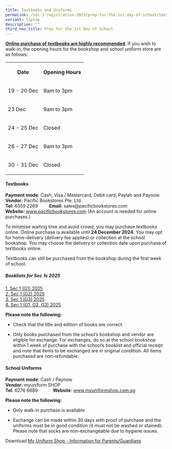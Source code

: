 ```yaml
---
title: Textbooks and Uniforms
permalink: /sec-1-registration-2023/prep-for-the-1st-day-of-school/textbooks-and-uniform/
variant: tiptap
description: ""
third_nav_title: Prep for the 1st Day of School
---
```

<p><strong><u>Online purchase of textbooks are highly recommended</u></strong>.
If you wish to walk-in, the opening hours for the bookshop and school uniform
store are as follows:</p>
<table style="minWidth: 50px">
<colgroup>
<col>
<col>
</colgroup>
<tbody>
<tr>
<th rowspan="1" colspan="1">
<p>Date</p>
</th>
<th rowspan="1" colspan="1">
<p>Opening Hours</p>
</th>
</tr>
<tr>
<td rowspan="1" colspan="1">
<p>19 - 20 Dec</p>
</td>
<td rowspan="1" colspan="1">
<p>9am to 3pm</p>
</td>
</tr>
<tr>
<td rowspan="1" colspan="1">
<p>23 Dec</p>
</td>
<td rowspan="1" colspan="1">
<p>9am to 3pm</p>
</td>
</tr>
<tr>
<td rowspan="1" colspan="1">
<p>24 - 25 Dec</p>
</td>
<td rowspan="1" colspan="1">
<p>Closed</p>
</td>
</tr>
<tr>
<td rowspan="1" colspan="1">
<p>26 - 27 Dec</p>
</td>
<td rowspan="1" colspan="1">
<p>9am to 3pm</p>
</td>
</tr>
<tr>
<td rowspan="1" colspan="1">
<p>30 - 31 Dec</p>
</td>
<td rowspan="1" colspan="1">
<p>Closed</p>
</td>
</tr>
</tbody>
</table>
<h4><strong>Textbooks</strong></h4>
<p><strong>Payment mode</strong>: Cash, Visa / Mastercard, Debit card, Paylah
and Paynow
<br><strong>Vendor:</strong> Pacific Bookstores Pte. Ltd.
<br><strong>Tel:</strong> 6559 2269 &nbsp;&nbsp;&nbsp;&nbsp;&nbsp;&nbsp;&nbsp; <strong>Email:</strong> sales@pacificbookstores.com
<br><strong>Website:</strong>  <a href="http://www.pacificbookstores.com" rel="noopener noreferrer nofollow" target="_blank">www.pacificbookstores.com</a> (An
account is needed for online purchases.)</p>
<p>To minimise waiting time and avoid crowd, you may purchase textbooks online.
Online purchase is available until <strong>24 December 2024</strong>. You
may opt for home-delivery (delivery fee applies) or collection at the school
bookshop. You may choose the delivery or collection date upon purchase
of textbooks online.</p>
<p>Textbooks can still be purchased from the bookshop during the first week
of school.</p>
<h5><strong>Booklists for Sec 1s 2025</strong></h5>
<p><a href="/files/2023/AMSS_2024_Sec_1__G1__PINK.pdf" rel="noopener noreferrer nofollow" target="_blank">1. </a>
<a href="/files/S1__G1_.pdf" rel="noopener noreferrer nofollow" target="_blank">Sec 1 (G1) 2025</a>
<br><a href="/files/S1__G2_.pdf" rel="noopener noreferrer nofollow" target="_blank">2. Sec 1 (G2) 2025</a>
<br><a href="/files/S1__G3_.pdf" rel="noopener noreferrer nofollow" target="_blank">3. Sec 1 (G3) 2025</a>
<br><a href="/files/S1__G1_.pdf" rel="noopener noreferrer nofollow" target="_blank">4. Sec 1 (G1, G2, G3) 2025</a>
</p>
<p><strong>Please note the following:</strong>
</p>
<ul data-tight="true" class="tight">
<li>
<p>Check that the title and edition of books are correct.</p>
</li>
<li>
<p>Only books purchased from the school’s bookshop and vendor are eligible
for exchange. For exchanges, do so at the school bookshop within 1 week
of purchase with the school’s booklist and official receipt and note that
items to be exchanged are in original condition. All items purchased are
non-refundable.</p>
</li>
</ul>
<h4><strong>School Uniforms</strong></h4>
<p><strong>Payment mode</strong>: Cash / Paynow
<br><strong>Vendor:</strong> myuniform SHOP
<br><strong>Tel:</strong> 6276 6689 &nbsp;&nbsp;&nbsp;&nbsp;&nbsp;&nbsp;&nbsp;&nbsp;&nbsp;&nbsp; <strong>Website</strong>:
<a href="http://www.myuniformshop.com.sg" rel="noopener noreferrer nofollow" target="_blank">www.myuniformshop.com.sg</a>
</p>
<p><strong>Please note the following:</strong> 
<br>
</p>
<ul data-tight="true" class="tight">
<li>
<p>Only walk-in purchase is available
<br>
</p>
</li>
<li>
<p>Exchange can be made within 30 days with proof of purchase and the uniforms
must be in good condition (it must not be washed or stained). Please note
that socks are non-exchangeable due to hygiene issues.</p>
</li>
</ul>
<p>Download <a href="/files/My_Uniform_Shop__ASIA__Pte_Ltd___Admiralty_Secondary_School_2024___06_Nov_24.pdf" rel="noopener nofollow" target="_blank">My Uniform Shop - Information for Parents/Guardians</a>
</p>